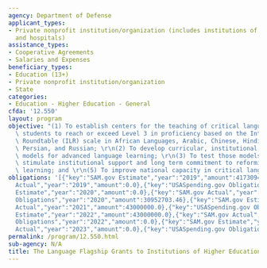 ```yaml
---
agency: Department of Defense
applicant_types:
- Private nonprofit institution/organization (includes institutions of higher education
  and hospitals)
assistance_types:
- Cooperative Agreements
- Salaries and Expenses
beneficiary_types:
- Education (13+)
- Private nonprofit institution/organization
- State
categories:
- Education - Higher Education - General
cfda: '12.550'
layout: program
objective: "(1) To establish centers for the teaching of critical languages that enable\
  \ students to reach or exceed Level 3 in proficiency based on the Interagency Language\
  \ Roundtable (ILR) scale in African Languages, Arabic, Chinese, Hindi/Urdu, Korean,\
  \ Persian, and Russian; \r\n(2) To develop curricular, institutional, and instructional\
  \ models for advanced language learning; \r\n(3) To test those models; \r\n(4) To\
  \ stimulate institutional support and long term commitment to reforming language\
  \ learning; and \r\n(5) To improve national capacity in critical languages"
obligations: '[{"key":"SAM.gov Estimate","year":"2019","amount":41730948.0},{"key":"SAM.gov
  Actual","year":"2019","amount":0.0},{"key":"USASpending.gov Obligations","year":"2019","amount":17114913.83},{"key":"SAM.gov
  Estimate","year":"2020","amount":0.0},{"key":"SAM.gov Actual","year":"2020","amount":41390000.0},{"key":"USASpending.gov
  Obligations","year":"2020","amount":30952703.46},{"key":"SAM.gov Estimate","year":"2021","amount":43000000.0},{"key":"SAM.gov
  Actual","year":"2021","amount":43000000.0},{"key":"USASpending.gov Obligations","year":"2021","amount":0.0},{"key":"SAM.gov
  Estimate","year":"2022","amount":43000000.0},{"key":"SAM.gov Actual","year":"2022","amount":43000000.0},{"key":"USASpending.gov
  Obligations","year":"2022","amount":0.0},{"key":"SAM.gov Estimate","year":"2023","amount":0.0},{"key":"SAM.gov
  Actual","year":"2023","amount":0.0},{"key":"USASpending.gov Obligations","year":"2023","amount":0.0}]'
permalink: /program/12.550.html
sub-agency: N/A
title: The Language Flagship Grants to Institutions of Higher Education
---
```

